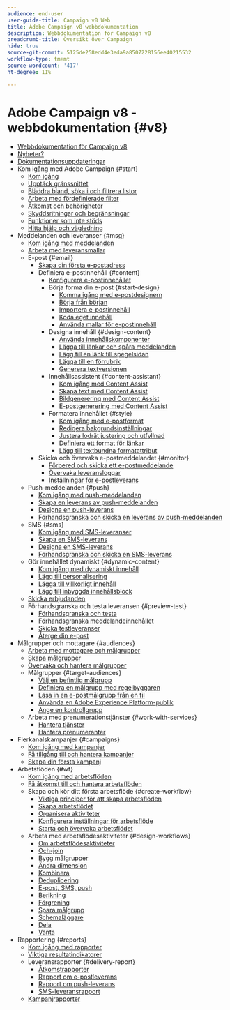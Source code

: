 ```yaml
---
audience: end-user
user-guide-title: Campaign v8 Web
title: Adobe Campaign v8 webbdokumentation
description: Webbdokumentation för Campaign v8
breadcrumb-title: Översikt över Campaign
hide: true
source-git-commit: 5125de258edd4e3eda9a8507228156ee40215532
workflow-type: tm+mt
source-wordcount: '417'
ht-degree: 11%

---
```



# Adobe Campaign v8 - webbdokumentation {#v8}

+ [Webbdokumentation för Campaign v8](campaign-web-home.md)
+ [Nyheter?](rn/whats-new.md)
+ [Dokumentationsuppdateringar](rn/documentation-updates.md)
+ Kom igång med Adobe Campaign {#start}
   + [Kom igång](get-started/get-started.md)
   + [Upptäck gränssnittet](get-started/user-interface.md)
   + [Bläddra bland, söka i och filtrera listor](get-started/list-filters.md)
   + [Arbeta med fördefinierade filter](get-started/predefined-filters.md)
   + [Åtkomst och behörigheter](get-started/permissions.md)
   + [Skyddsritningar och begränsningar](get-started/guardrails.md)
   + [Funktioner som inte stöds](get-started/unsupported.md)
   + [Hitta hjälp och vägledning](get-started/using-ai.md)
+ Meddelanden och leveranser {#msg}
   + [Kom igång med meddelanden](msg/gs-messages.md)
   + [Arbeta med leveransmallar](msg/delivery-template.md)
   + E-post {#email}
      + [Skapa din första e-postadress](email/create-email.md)
      + Definiera e-postinnehåll {#content}
         + [Konfigurera e-postinnehållet](content/edit-content.md)
         + Börja forma din e-post {#start-design}
            + [Komma igång med e-postdesignern](content/get-started-email-designer.md)
            + [Börja från början](content/create-email-content.md)
            + [Importera e-postinnehåll](content/existing-content.md)
            + [Koda eget innehåll](content/code-content.md)
            + [Använda mallar för e-postinnehåll](content/email-sample-templates.md)
         + Designa innehåll {#design-content}
            + [Använda innehållskomponenter](content/content-components.md)
            + [Lägga till länkar och spåra meddelanden](content/message-tracking.md)
            + [Lägg till en länk till spegelsidan](content/mirror-page.md)
            + [Lägga till en förrubrik](content/preheader.md)
            + [Generera textversionen](content/text-version-email.md)
         + Innehållsassistent {#content-assistant}
            + [Kom igång med Content Assist](content/generative-gs.md)
            + [Skapa text med Content Assist](content/generative-content.md)
            + [Bildgenerering med Content Assist](content/generative-image.md)
            + [E-postgenerering med Content Assist](content/generative-email.md)
         + Formatera innehållet {#style}
            + [Kom igång med e-postformat](content/get-started-email-style.md)
            + [Redigera bakgrundsinställningar](content/backgrounds.md)
            + [Justera lodrät justering och utfyllnad](content/alignment-and-padding.md)
            + [Definiera ett format för länkar](content/styling-links.md)
            + [Lägg till textbundna formatattribut](content/inline-styling.md)
      + Skicka och övervaka e-postmeddelandet {#monitor}
         + [Förbered och skicka ett e-postmeddelande](monitor/prepare-send.md)
         + [Övervaka leveransloggar](monitor/delivery-logs.md)
         + [Inställningar för e-postleverans](advanced-settings/delivery-settings.md)
   + Push-meddelanden {#push}
      + [Kom igång med push-meddelanden](push/gs-push.md)
      + [Skapa en leverans av push-meddelanden](push/create-push.md)
      + [Designa en push-leverans](push/content-push.md)
      + [Förhandsgranska och skicka en leverans av push-meddelanden](push/send-push.md)
   + SMS {#sms}
      + [Kom igång med SMS-leveranser](sms/gs-sms.md)
      + [Skapa en SMS-leverans](sms/create-sms.md)
      + [Designa en SMS-leverans](sms/content-sms.md)
      + [Förhandsgranska och skicka en SMS-leverans](sms/send-sms.md)
   + Gör innehållet dynamiskt {#dynamic-content}
      + [Kom igång med dynamiskt innehåll](personalization/gs-personalization.md)
      + [Lägg till personalisering](personalization/personalize.md)
      + [Lägga till villkorligt innehåll](personalization/conditions.md)
      + [Lägg till inbyggda innehållsblock](personalization/content-blocks.md)
   + [Skicka erbjudanden](content/offers.md)
   + Förhandsgranska och testa leveransen {#preview-test}
      + [Förhandsgranska och testa](preview-test/preview-test.md)
      + [Förhandsgranska meddelandeinnehållet](preview-test/preview-content.md)
      + [Skicka testleveranser](preview-test/test-deliveries.md)
      + [Återge din e-post](preview-test/email-rendering.md)
+ Målgrupper och mottagare {#audiences}
   + [Arbeta med mottagare och målgrupper](audience/about-recipients.md)
   + [Skapa målgrupper](audience/create-audience.md)
   + [Övervaka och hantera målgrupper](audience/access-audiences.md)
   + Målgrupper {#target-audiences}
      + [Välj en befintlig målgrupp](audience/add-audience.md)
      + [Definiera en målgrupp med regelbyggaren](audience/segment-builder.md)
      + [Läsa in en e-postmålgrupp från en fil](audience/file-audience.md)
      + [Använda en Adobe Experience Platform-publik](audience/aep-audience.md)
      + [Ange en kontrollgrupp](audience/control-group.md)
   + Arbeta med prenumerationstjänster {#work-with-services}
      + [Hantera tjänster](audience/manage-services.md)
      + [Hantera prenumeranter](audience/manage-subscribers.md)
+ Flerkanalskampanjer {#campaigns}
   + [Kom igång med kampanjer](campaigns/gs-campaigns.md)
   + [Få tillgång till och hantera kampanjer](campaigns/manage-campaigns.md)
   + [Skapa din första kampanj](campaigns/create-campaigns.md)
+ Arbetsflöden {#wf}
   + [Kom igång med arbetsflöden](workflows/gs-workflows.md)
   + [Få åtkomst till och hantera arbetsflöden](workflows/access-monitor.md)
   + Skapa och kör ditt första arbetsflöde {#create-workflow}
      + [Viktiga principer för att skapa arbetsflöden](workflows/gs-workflow-creation.md)
      + [Skapa arbetsflödet](workflows/create-workflow.md)
      + [Organisera aktiviteter](workflows/orchestrate-activities.md)
      + [Konfigurera inställningar för arbetsflöde](workflows/workflow-settings.md)
      + [Starta och övervaka arbetsflödet](workflows/start-monitor-workflows.md)
   + Arbeta med arbetsflödesaktiviteter {#design-workflows}
      + [Om arbetsflödesaktiviteter](workflows/activities/about-activities.md)
      + [Och-join](workflows/activities/and-join.md)
      + [Bygg målgrupper](workflows/activities/build-audience.md)
      + [Ändra dimension](workflows/activities/change-dimension.md)
      + [Kombinera](workflows/activities/combine.md)
      + [Deduplicering](workflows/activities/deduplication.md)
      + [E-post, SMS, push](workflows/activities/channels.md)
      + [Berikning](workflows/activities/enrichment.md)
      + [Förgrening](workflows/activities/fork.md)
      + [Spara målgrupp](workflows/activities/save-audience.md)
      + [Schemaläggare](workflows/activities/scheduler.md)
      + [Dela](workflows/activities/split.md)
      + [Vänta](workflows/activities/wait.md)
+ Rapportering {#reports}
   + [Kom igång med rapporter](reporting/gs-reports.md)
   + [Viktiga resultatindikatorer](reporting/kpis.md)
   + Leveransrapporter {#delivery-report}
      + [Åtkomstrapporter](reporting/delivery-reports.md)
      + [Rapport om e-postleverans](reporting/email-report.md)
      + [Rapport om push-leverans](reporting/push-report.md)
      + [SMS-leveransrapport](reporting/sms-report.md)
   + [Kampanjrapporter](reporting/campaign-reports.md)

